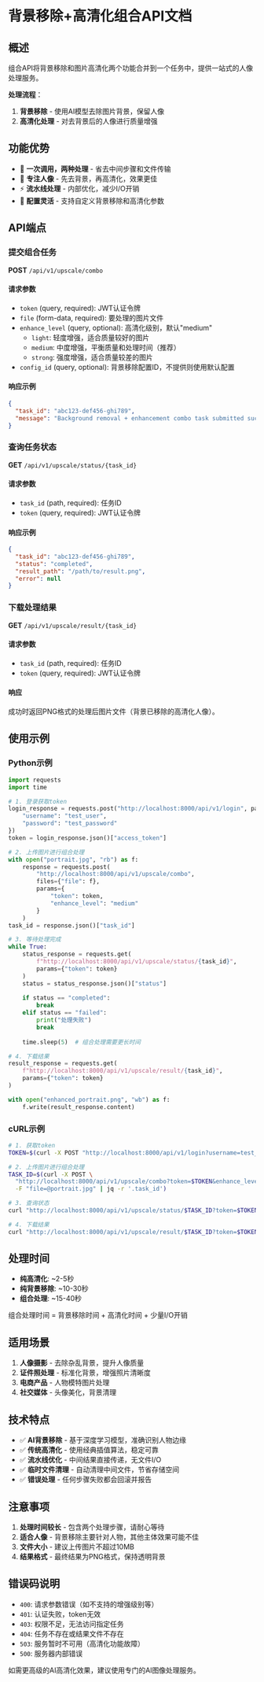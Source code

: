 # 背景移除+高清化组合API文档

## 概述

组合API将背景移除和图片高清化两个功能合并到一个任务中，提供一站式的人像处理服务。

**处理流程**：
1. **背景移除** - 使用AI模型去除图片背景，保留人像
2. **高清化处理** - 对去背景后的人像进行质量增强

## 功能优势

- 🎯 **一次调用，两种处理** - 省去中间步骤和文件传输
- 👤 **专注人像** - 先去背景，再高清化，效果更佳
- ⚡ **流水线处理** - 内部优化，减少I/O开销
- 🔧 **配置灵活** - 支持自定义背景移除和高清化参数

## API端点

### 提交组合任务

**POST** `/api/v1/upscale/combo`

#### 请求参数

- `token` (query, required): JWT认证令牌
- `file` (form-data, required): 要处理的图片文件
- `enhance_level` (query, optional): 高清化级别，默认"medium"
  - `light`: 轻度增强，适合质量较好的图片
  - `medium`: 中度增强，平衡质量和处理时间（推荐）
  - `strong`: 强度增强，适合质量较差的图片
- `config_id` (query, optional): 背景移除配置ID，不提供则使用默认配置

#### 响应示例

```json
{
  "task_id": "abc123-def456-ghi789",
  "message": "Background removal + enhancement combo task submitted successfully"
}
```

### 查询任务状态

**GET** `/api/v1/upscale/status/{task_id}`

#### 请求参数

- `task_id` (path, required): 任务ID
- `token` (query, required): JWT认证令牌

#### 响应示例

```json
{
  "task_id": "abc123-def456-ghi789",
  "status": "completed",
  "result_path": "/path/to/result.png",
  "error": null
}
```

### 下载处理结果

**GET** `/api/v1/upscale/result/{task_id}`

#### 请求参数

- `task_id` (path, required): 任务ID
- `token` (query, required): JWT认证令牌

#### 响应

成功时返回PNG格式的处理后图片文件（背景已移除的高清化人像）。

## 使用示例

### Python示例

```python
import requests
import time

# 1. 登录获取token
login_response = requests.post("http://localhost:8000/api/v1/login", params={
    "username": "test_user",
    "password": "test_password"
})
token = login_response.json()["access_token"]

# 2. 上传图片进行组合处理
with open("portrait.jpg", "rb") as f:
    response = requests.post(
        "http://localhost:8000/api/v1/upscale/combo",
        files={"file": f},
        params={
            "token": token,
            "enhance_level": "medium"
        }
    )
task_id = response.json()["task_id"]

# 3. 等待处理完成
while True:
    status_response = requests.get(
        f"http://localhost:8000/api/v1/upscale/status/{task_id}",
        params={"token": token}
    )
    status = status_response.json()["status"]
    
    if status == "completed":
        break
    elif status == "failed":
        print("处理失败")
        break
    
    time.sleep(5)  # 组合处理需要更长时间

# 4. 下载结果
result_response = requests.get(
    f"http://localhost:8000/api/v1/upscale/result/{task_id}",
    params={"token": token}
)

with open("enhanced_portrait.png", "wb") as f:
    f.write(result_response.content)
```

### cURL示例

```bash
# 1. 获取token
TOKEN=$(curl -X POST "http://localhost:8000/api/v1/login?username=test_user&password=test_password" | jq -r '.access_token')

# 2. 上传图片进行组合处理
TASK_ID=$(curl -X POST \
  "http://localhost:8000/api/v1/upscale/combo?token=$TOKEN&enhance_level=medium" \
  -F "file=@portrait.jpg" | jq -r '.task_id')

# 3. 查询状态
curl "http://localhost:8000/api/v1/upscale/status/$TASK_ID?token=$TOKEN"

# 4. 下载结果
curl "http://localhost:8000/api/v1/upscale/result/$TASK_ID?token=$TOKEN" -o enhanced_portrait.png
```

## 处理时间

- **纯高清化**: ~2-5秒
- **纯背景移除**: ~10-30秒  
- **组合处理**: ~15-40秒

组合处理时间 = 背景移除时间 + 高清化时间 + 少量I/O开销

## 适用场景

1. **人像摄影** - 去除杂乱背景，提升人像质量
2. **证件照处理** - 标准化背景，增强照片清晰度
3. **电商产品** - 人物模特图片处理
4. **社交媒体** - 头像美化，背景清理

## 技术特点

- ✅ **AI背景移除** - 基于深度学习模型，准确识别人物边缘
- ✅ **传统高清化** - 使用经典插值算法，稳定可靠
- ✅ **流水线优化** - 中间结果直接传递，无文件I/O
- ✅ **临时文件清理** - 自动清理中间文件，节省存储空间
- ✅ **错误处理** - 任何步骤失败都会回滚并报告

## 注意事项

1. **处理时间较长** - 包含两个处理步骤，请耐心等待
2. **适合人像** - 背景移除主要针对人物，其他主体效果可能不佳
3. **文件大小** - 建议上传图片不超过10MB
4. **结果格式** - 最终结果为PNG格式，保持透明背景

## 错误码说明

- `400`: 请求参数错误（如不支持的增强级别等）
- `401`: 认证失败，token无效
- `403`: 权限不足，无法访问指定任务
- `404`: 任务不存在或结果文件不存在
- `503`: 服务暂时不可用（高清化功能故障）
- `500`: 服务器内部错误

如需更高级的AI高清化效果，建议使用专门的AI图像处理服务。 